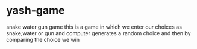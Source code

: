 # yash-game
snake water gun game
this is a game in which we enter our choices as snake,water or gun and computer generates a random choice and then by comparing the choice we win

